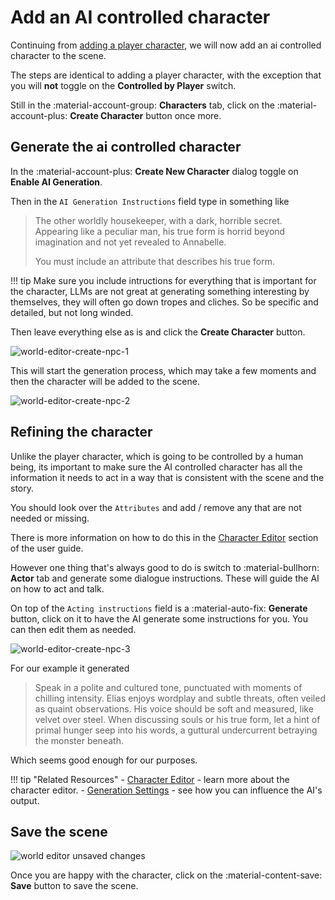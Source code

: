 # Add an AI controlled character

Continuing from [adding a player character](/user-guide/howto/create-a-new-scene/create-player-character), we will now add an ai controlled character to the scene.

The steps are identical to adding a player character, with the exception that you will **not** toggle on the **Controlled by Player** switch.

Still in the :material-account-group: **Characters** tab, click on the :material-account-plus: **Create Character** button once more.

## Generate the ai controlled character

In the :material-account-plus: **Create New Character** dialog toggle on **Enable AI Generation**.

Then in the `AI Generation Instructions` field type in something like

> The other worldly housekeeper, with a dark, horrible secret. Appearing like a peculiar man, his true form is horrid beyond imagination and not yet revealed to Annabelle.
>
> You must include an attribute that describes his true form.

!!! tip
    Make sure you include intructions for everything that is important for the character, LLMs are not great at generating something interesting by themselves, they will often go down tropes and cliches. So be specific and detailed, but not long winded.

Then leave everything else as is and click the **Create Character** button.

![world-editor-create-npc-1](/talemate/img/0.26.0/world-editor-create-npc-1.png)

This will start the generation process, which may take a few moments and then the character will be added to the scene.

![world-editor-create-npc-2](/talemate/img/0.26.0/world-editor-create-npc-2.png)

## Refining the character

Unlike the player character, which is going to be controlled by a human being, its important to make sure the AI controlled character has all the information it needs to act in a way that is consistent with the scene and the story.

You should look over the `Attributes` and add / remove any that are not needed or missing.

There is more information on how to do this in the [Character Editor](/user-guide/world-editor/characters/index) section of the user guide.

However one thing that's always good to do is switch to :material-bullhorn: **Actor** tab and generate some dialogue instructions. These will guide the AI on how to act and talk.

On top of the `Acting instructions` field is a :material-auto-fix: **Generate** button, click on it to have the AI generate some instructions for you. You can then edit them as needed.

![world-editor-create-npc-3](/talemate/img/0.26.0/world-editor-create-npc-3.png)

For our example it generated

> Speak in a polite and cultured tone, punctuated with moments of chilling intensity.  Elias enjoys wordplay and subtle threats, often veiled as quaint observations. His voice should be soft and measured, like velvet over steel. When discussing souls or his true form, let a hint of primal hunger seep into his words, a guttural undercurrent betraying the monster beneath.

Which seems good enough for our purposes. 

!!! tip "Related Resources"
    - [Character Editor](/user-guide/world-editor/characters) - learn more about the character editor.
    - [Generation Settings](/user-guide/world-editor/generation-settings) - see how you can influence the AI's output.

## Save the scene

![world editor unsaved changes](/talemate/img/0.26.0/world-editor-unsaved-changes.png)

Once you are happy with the character, click on the :material-content-save: **Save** button to save the scene.